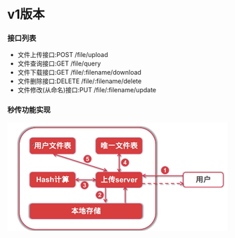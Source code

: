 v1版本
===

### 接口列表
- 文件上传接口:POST /file/upload
- 文件查询接口:GET /file/query
- 文件下载接口:GET /file/:filename/download
- 文件删除接口:DELETE /file/:filename/delete
- 文件修改(从命名)接口:PUT /file/:filename/update

### 秒传功能实现
![](./README/hash.png)

